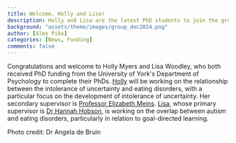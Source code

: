 ```yaml
---
title: Welcome, Holly and Lisa! 
description: Holly and Lisa are the latest PhD students to join the group.
background: "assets/theme/images/group_dec2024.png"
author: [Alex Pike]
categories: [News, Funding]
comments: false
---
```


Congratulations and welcome to Holly Myers and Lisa Woodley, who both received PhD funding from the University of York's Department of Psychology to complete their PhDs. <a href="https://cognition-mental-health.github.io/people/#Holly+Myers">Holly</a> will be working on the relationship between the intolerance of uncertainty and eating disorders, with a particular focus on the development of intolerance of uncertainty. Her secondary supervisor is <a href="https://www.york.ac.uk/psychology/staff/academicstaff/elizabeth_meins/">Professor Elizabeth Meins</a>. <a href="https://cognition-mental-health.github.io/people/#Lisa+Woodley">Lisa</a>, whose primary supervisor is <a href="https://www.york.ac.uk/psychology/staff/academicstaff/hh1355/">Dr Hannah Hobson</a>, is working on the overlap between autism and eating disorders, particularly in relation to goal-directed learning. 

Photo credit: Dr Angela de Bruin